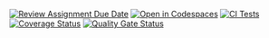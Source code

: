 [![Review Assignment Due Date](https://classroom.github.com/assets/deadline-readme-button-22041afd0340ce965d47ae6ef1cefeee28c7c493a6346c4f15d667ab976d596c.svg)](https://classroom.github.com/a/OTAAcbYr)
[![Open in Codespaces](https://classroom.github.com/assets/launch-codespace-2972f46106e565e64193e422d61a12cf1da4916b45550586e14ef0a7c637dd04.svg)](https://classroom.github.com/open-in-codespaces?assignment_repo_id=18870285)
[![CI Tests](https://github.com/ULL-ESIT-INF-DSI-2425/prct08-filesystem-funko-app-4lbxrtz/actions/workflows/ci.yml/badge.svg)](https://github.com/ULL-ESIT-INF-DSI-2425/prct08-filesystem-funko-app-4lbxrtz/actions/workflows/ci.yml)
[![Coverage Status](https://coveralls.io/repos/github/ULL-ESIT-INF-DSI-2425/prct08-filesystem-funko-app-4lbxrtz/badge.svg?branch=main)](https://coveralls.io/github/ULL-ESIT-INF-DSI-2425/prct08-filesystem-funko-app-4lbxrtz?branch=main)
[![Quality Gate Status](https://sonarcloud.io/api/project_badges/measure?project=ULL-ESIT-INF-DSI-2425_prct08-filesystem-funko-app-4lbxrtz&metric=alert_status&token=5cc9d93608d2302c8eee77d89ef22c69e170bdeb)](https://sonarcloud.io/summary/new_code?id=ULL-ESIT-INF-DSI-2425_prct08-filesystem-funko-app-4lbxrtz)
